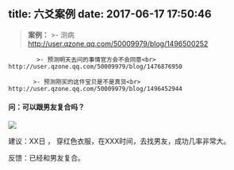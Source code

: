 title: 六爻案例
date: 2017-06-17 17:50:46
---
>**案例：**
            >- 测病<br> http://user.qzone.qq.com/50009979/blog/1496500252    
            
            >- 预测明天去问的事情官方会不会同意<br> http://user.qzone.qq.com/50009979/blog/1476876950  
            
           >- 预测刚买的这件宝贝是不是真货<br> http://user.qzone.qq.com/50009979/blog/1496452944    
           

#### 问：可以跟男友复合吗？

  ![](http://fs-image.pull.net.cn/ask-4.jpeg!800)


建议：XX日 ， 穿红色衣服，在XXX时间，去找男友，成功几率非常大。

反馈：已经和男友复合。